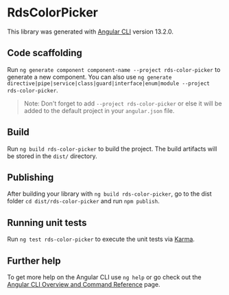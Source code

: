 # RdsColorPicker

This library was generated with [Angular CLI](https://github.com/angular/angular-cli) version 13.2.0.

## Code scaffolding

Run `ng generate component component-name --project rds-color-picker` to generate a new component. You can also use `ng generate directive|pipe|service|class|guard|interface|enum|module --project rds-color-picker`.
> Note: Don't forget to add `--project rds-color-picker` or else it will be added to the default project in your `angular.json` file. 

## Build

Run `ng build rds-color-picker` to build the project. The build artifacts will be stored in the `dist/` directory.

## Publishing

After building your library with `ng build rds-color-picker`, go to the dist folder `cd dist/rds-color-picker` and run `npm publish`.

## Running unit tests

Run `ng test rds-color-picker` to execute the unit tests via [Karma](https://karma-runner.github.io).

## Further help

To get more help on the Angular CLI use `ng help` or go check out the [Angular CLI Overview and Command Reference](https://angular.io/cli) page.
